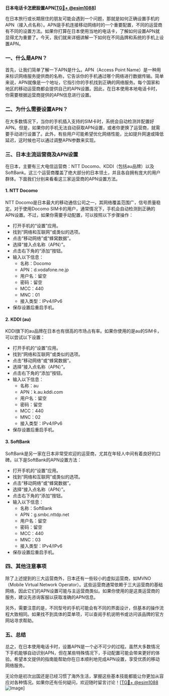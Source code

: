 **日本电话卡怎麽設置APN[[TG💪+ @esim1088](https://t.me/s/esim1088)]**

在日本旅行或长期居住的朋友可能会遇到一个问题，那就是如何正确设置手机的APN（接入点名称）。APN是手机连接移动网络时的一个重要配置，不同的运营商有不同的设置方法。如果你打算在日本使用当地的电话卡，了解如何设置APN就显得尤为重要了。今天，我们就来详细讲解一下如何在不同品牌和系统的手机上设置APN。

### 一、什么是APN？

首先，让我们简单了解一下APN是什么。APN（Access Point Name）是一种用来标识网络服务提供商的名称，它告诉你的手机通过哪个网络进行数据传输。简单来说，APN就像是一个地址，它指引你的手机找到正确的网络服务。每个国家和地区的移动运营商都会提供自己的APN设置。因此，在日本使用本地电话卡时，你需要根据运营商提供的APN信息进行设置。

### 二、为什么需要设置APN？

在大多数情况下，当你的手机插入支持的SIM卡时，系统会自动检测并配置好APN。但是，如果你的手机无法自动获取APN设置，或者你更换了运营商，就需要手动进行设置了。此外，有些用户可能希望优化网络性能，比如提升网速或降低延迟，这时候也可以通过调整APN参数来实现。

### 三、日本主流运营商及APN设置

在日本，主要有三大电信运营商：NTT Docomo、KDDI（包括au品牌）以及SoftBank。这三个运营商覆盖了绝大部分的日本领土，并且各自拥有庞大的用户群体。下面我们分别来看看这三家运营商的APN设置方法。

#### 1. NTT Docomo

NTT Docomo是日本最大的移动通信公司之一，其网络覆盖范围广，信号质量稳定。对于使用Docomo SIM卡的用户，通常情况下，手机会自动检测到正确的APN设置。不过，如果你需要手动配置，可以按照以下步骤操作：

- 打开手机的“设置”应用。
- 找到“网络和互联网”或类似的选项。
- 点击“移动网络”或“蜂窝数据”。
- 选择“接入点名称（APN）”。
- 点击右下角的“添加”按钮。
- 输入以下信息：
  - 名称：Docomo
  - APN：d.vodafone.ne.jp
  - 用户名：留空
  - 密码：留空
  - MCC：440
  - MNC：01
  - 接入类型：IPv4/IPv6
- 保存设置后重启手机。

#### 2. KDDI (au)

KDDI旗下的au品牌在日本也有很高的市场占有率。如果你使用的是au的SIM卡，可以尝试以下设置：

- 打开手机的“设置”应用。
- 找到“网络和互联网”或类似的选项。
- 点击“移动网络”或“蜂窝数据”。
- 选择“接入点名称（APN）”。
- 点击右下角的“添加”按钮。
- 输入以下信息：
  - 名称：au
  - APN：k.au.kddi.com
  - 用户名：留空
  - 密码：留空
  - MCC：440
  - MNC：02
  - 接入类型：IPv4/IPv6
- 保存设置后重启手机。

#### 3. SoftBank

SoftBank是另一家在日本非常受欢迎的运营商，尤其在年轻人中间有着良好的口碑。以下是SoftBank的APN设置方法：

- 打开手机的“设置”应用。
- 找到“网络和互联网”或类似的选项。
- 点击“移动网络”或“蜂窝数据”。
- 选择“接入点名称（APN）”。
- 点击右下角的“添加”按钮。
- 输入以下信息：
  - 名称：SoftBank
  - APN：g.smbc.nttdp.net
  - 用户名：留空
  - 密码：留空
  - MCC：440
  - MNC：03
  - 接入类型：IPv4/IPv6
- 保存设置后重启手机。

### 四、其他注意事项

除了上述提到的三大运营商外，日本还有一些较小的虚拟运营商，如MVNO（Mobile Virtual Network Operator）。这些运营商通常依赖于三大运营商的基础网络，因此它们的APN设置可能与主运营商类似。如果你使用的是这类运营商的服务，建议先咨询客服以获取准确的APN信息。

另外，需要注意的是，不同型号的手机可能会有不同的界面设计，但基本的操作流程大致相同。如果找不到具体的菜单项，可以查阅手机说明书或访问该品牌的官方网站寻求帮助。

### 五、总结

总之，在日本使用电话卡时，设置APN是一个必不可少的过程。虽然大多数情况下手机能够自动识别APN，但在某些特殊情况下，手动配置可能会带来更好的体验。希望本文提供的指南能帮助你在日本顺利地完成APN设置，享受优质的移动网络服务。

无论你是初次出国还是已经习惯了海外生活，掌握这些基本技能都能让你更加从容应对各种情况。如果你还有任何疑问，欢迎随时留言讨论！[[TG💪+ @esim1088](https://t.me/s/esim1088) ![Image](https://i.postimg.cc/4NQfJmqS/Snipaste-2025-05-13-00-14-12.png)]